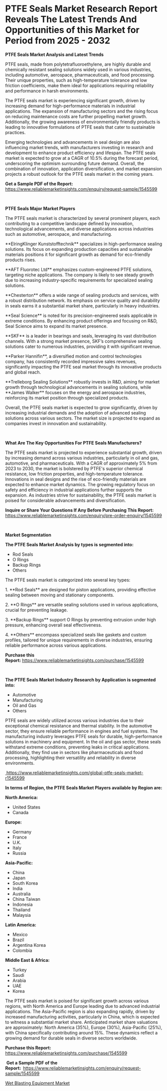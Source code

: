 <p><h1>PTFE Seals Market Research Report Reveals The Latest Trends And Opportunities of this Market for Period from 2025 - 2032</h1></p><p><strong>PTFE Seals Market Analysis and Latest Trends</strong></p>
<p><p>PTFE seals, made from polytetrafluoroethylene, are highly durable and chemically resistant sealing solutions widely used in various industries, including automotive, aerospace, pharmaceuticals, and food processing. Their unique properties, such as high-temperature tolerance and low friction coefficients, make them ideal for applications requiring reliability and performance in harsh environments. </p><p>The PTFE seals market is experiencing significant growth, driven by increasing demand for high-performance materials in industrial applications. The expansion of manufacturing sectors and the rising focus on reducing maintenance costs are further propelling market growth. Additionally, the growing awareness of environmentally friendly products is leading to innovative formulations of PTFE seals that cater to sustainable practices.</p><p>Emerging technologies and advancements in seal design are also influencing market trends, with manufacturers investing in research and development to enhance product efficiency and lifespan. The PTFE seals market is expected to grow at a CAGR of 10.5% during the forecast period, underscoring the optimism surrounding future demand. Overall, the combination of innovation, application diversification, and market expansion projects a robust outlook for the PTFE seals market in the coming years.</p></p>
<p><strong>Get a Sample PDF of the Report:&nbsp;</strong> <a href="https://www.reliablemarketinsights.com/enquiry/request-sample/1545599?utm_campaign=3579&utm_medium=2&utm_source=Github&utm_content=ia&utm_term=08042025&utm_id=ptfe-seals">https://www.reliablemarketinsights.com/enquiry/request-sample/1545599</a></p>
<p>&nbsp;</p>
<p><strong>PTFE Seals Major Market Players</strong></p>
<p><p>The PTFE seals market is characterized by several prominent players, each contributing to a competitive landscape defined by innovation, technological advancements, and diverse applications across industries such as automotive, aerospace, and manufacturing.</p><p>**ElringKlinger Kunststofftechnik** specializes in high-performance sealing solutions. Its focus on expanding production capacities and sustainable materials positions it for significant growth as demand for eco-friendly products rises. </p><p>**AFT Fluorotec Ltd** emphasizes custom-engineered PTFE solutions, targeting niche applications. The company is likely to see steady growth due to increasing industry-specific requirements for specialized sealing solutions.</p><p>**Chesterton** offers a wide range of sealing products and services, with a robust distribution network. Its emphasis on service quality and durability in seals earns it a substantial market share, particularly in heavy industries.</p><p>**Seal Science** is noted for its precision-engineered seals applicable in extreme conditions. By enhancing product offerings and focusing on R&D, Seal Science aims to expand its market presence.</p><p>**SKF** is a leader in bearings and seals, leveraging its vast distribution channels. With a strong market presence, SKF’s comprehensive sealing solutions cater to numerous industries, providing it with significant revenue.</p><p>**Parker Hannifin**, a diversified motion and control technologies company, has consistently recorded impressive sales revenues, significantly impacting the PTFE seal market through its innovative products and global reach.</p><p>**Trelleborg Sealing Solutions** robustly invests in R&D, aiming for market growth through technological advancements in sealing solutions, while **James Walker** focuses on the energy and aerospace industries, reinforcing its market position through specialized products.</p><p>Overall, the PTFE seals market is expected to grow significantly, driven by increasing industrial demands and the adoption of advanced sealing solutions across various sectors. The market size is projected to expand as companies invest in innovation and sustainability.</p></p>
<p>&nbsp;</p>
<p><strong>What Are The Key Opportunities For PTFE Seals Manufacturers?</strong></p>
<p><p>The PTFE seals market is projected to experience substantial growth, driven by increasing demand across various industries, particularly in oil and gas, automotive, and pharmaceuticals. With a CAGR of approximately 5% from 2023 to 2030, the market is bolstered by PTFE's superior chemical resistance, low friction properties, and high-temperature tolerance. Innovations in seal designs and the rise of eco-friendly materials are expected to enhance market dynamics. The growing regulatory focus on safety and efficiency in industrial applications further supports the expansion. As industries strive for sustainability, the PTFE seals market is poised for considerable advancements and diversification.</p></p>
<p><strong>Inquire or Share Your Questions If Any Before Purchasing This Report:</strong> <a href="https://www.reliablemarketinsights.com/enquiry/pre-order-enquiry/1545599?utm_campaign=3579&utm_medium=2&utm_source=Github&utm_content=ia&utm_term=08042025&utm_id=ptfe-seals">https://www.reliablemarketinsights.com/enquiry/pre-order-enquiry/1545599</a></p>
<p>&nbsp;</p>
<p><strong>Market Segmentation</strong></p>
<p><strong>The PTFE Seals Market Analysis by types is segmented into:</strong></p>
<p><ul><li>Rod Seals</li><li>O Rings</li><li>Backup Rings</li><li>Others</li></ul></p>
<p><p>The PTFE seals market is categorized into several key types: </p><p>1. **Rod Seals** are designed for piston applications, providing effective sealing between moving and stationary components.</p><p>2. **O Rings** are versatile sealing solutions used in various applications, crucial for preventing leakage.</p><p>3. **Backup Rings** support O Rings by preventing extrusion under high pressure, enhancing overall seal effectiveness.</p><p>4. **Others** encompass specialized seals like gaskets and custom profiles, tailored for unique requirements in diverse industries, ensuring reliable performance across various applications.</p></p>
<p><strong>Purchase this Report:&nbsp;</strong><a href="https://www.reliablemarketinsights.com/purchase/1545599?utm_campaign=3579&utm_medium=2&utm_source=Github&utm_content=ia&utm_term=08042025&utm_id=ptfe-seals">https://www.reliablemarketinsights.com/purchase/1545599</a></p>
<p>&nbsp;</p>
<p><strong>The PTFE Seals Market Industry Research by Application is segmented into:</strong></p>
<p><ul><li>Automotive</li><li>Manufacturing</li><li>Oil and Gas</li><li>Others</li></ul></p>
<p><p>PTFE seals are widely utilized across various industries due to their exceptional chemical resistance and thermal stability. In the automotive sector, they ensure reliable performance in engines and fuel systems. The manufacturing industry leverages PTFE seals for durable, high-performance solutions in machinery and equipment. In the oil and gas sector, these seals withstand extreme conditions, preventing leaks in critical applications. Additionally, they find use in sectors like pharmaceuticals and food processing, highlighting their versatility and reliability in diverse environments.</p></p>
<p><a href="https://www.reliablemarketinsights.com/global-ptfe-seals-market-r1545599?utm_campaign=3579&utm_medium=2&utm_source=Github&utm_content=ia&utm_term=08042025&utm_id=ptfe-seals">&nbsp;https://www.reliablemarketinsights.com/global-ptfe-seals-market-r1545599</a></p>
<p><strong>In terms of Region, the PTFE Seals Market Players available by Region are:</strong></p>
<p>
    <p> <strong> North America: </strong>
        <ul>
            <li>United States</li>
            <li>Canada</li>
        </ul>
        </p> 
    <p> <strong> Europe: </strong>
        <ul>
            <li>Germany</li>
            <li>France</li>
            <li>U.K.</li>
            <li>Italy</li>
            <li>Russia</li>
        </ul>
        </p> 
    <p> <strong> Asia-Pacific: </strong>
        <ul>
            <li>China</li>
            <li>Japan</li>
            <li>South Korea</li>
            <li>India</li>
            <li>Australia</li>
            <li>China Taiwan</li>
            <li>Indonesia</li>
            <li>Thailand</li>
            <li>Malaysia</li>
        </ul>
        </p> 
    <p> <strong> Latin America: </strong>
        <ul>
            <li>Mexico</li>
            <li>Brazil</li>
            <li>Argentina Korea</li>
            <li>Colombia</li>
        </ul>
        </p> 
    <p> <strong> Middle East & Africa: </strong>
        <ul>
            <li>Turkey</li>
            <li>Saudi</li>
            <li>Arabia</li>
            <li>UAE</li>
            <li>Korea</li>
        </ul>
    </p>
    </p>
<p><p>The PTFE seals market is poised for significant growth across various regions, with North America and Europe leading due to advanced industrial applications. The Asia-Pacific region is also expanding rapidly, driven by increased manufacturing activities, particularly in China, which is expected to witness a substantial market share. Anticipated market share valuations are approximately: North America (35%), Europe (30%), Asia-Pacific (25%), with China specifically contributing around 15%. These dynamics reflect a growing demand for durable seals in diverse sectors worldwide.</p></p>
<p><strong>Purchase this Report: </strong><a href="https://www.reliablemarketinsights.com/purchase/1545599?utm_campaign=3579&utm_medium=2&utm_source=Github&utm_content=ia&utm_term=08042025&utm_id=ptfe-seals">https://www.reliablemarketinsights.com/purchase/1545599</a></p>
<p>&nbsp;<strong>Get a Sample PDF of the Report:&nbsp;&nbsp;</strong><a href="https://www.reliablemarketinsights.com/enquiry/request-sample/1545599?utm_campaign=3579&utm_medium=2&utm_source=Github&utm_content=ia&utm_term=08042025&utm_id=ptfe-seals">https://www.reliablemarketinsights.com/enquiry/request-sample/1545599</a></p>
<p><strong></strong></p>
<p><p><a href="https://github.com/ElviraLeka1962/Market-Research-Report-List-1/blob/main/wet-blasting-equipment-market.md?utm_campaign=3579&utm_medium=2&utm_source=Github&utm_content=ia&utm_term=08042025&utm_id=ptfe-seals">Wet Blasting Equipment Market</a></p></p>